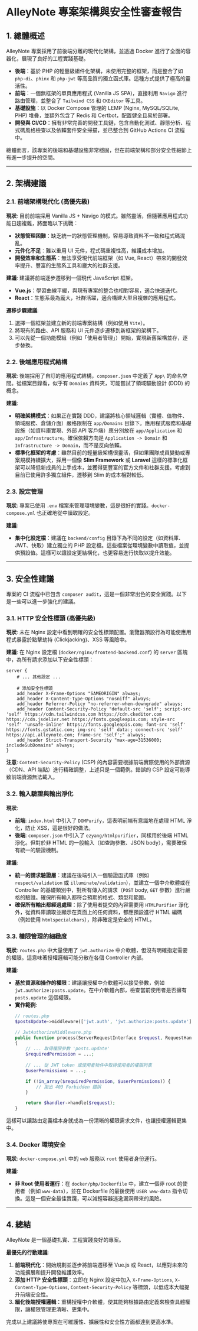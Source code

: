 # AlleyNote 專案架構與安全性審查報告

## 1. 總體概述

AlleyNote 專案採用了前後端分離的現代化架構，並透過 Docker 進行了全面的容器化，展現了良好的工程實踐基礎。

- **後端**：基於 PHP 的輕量級組件化架構，未使用完整的框架，而是整合了如 `php-di`、`phinx` 和 `php-jwt` 等高品質的獨立函式庫。這種方式提供了極高的靈活性。
- **前端**：一個無框架的單頁應用程式 (Vanilla JS SPA)，直接利用 `Navigo` 進行路由管理，並整合了 `Tailwind CSS` 和 `CKEditor` 等工具。
- **基礎設施**：以 Docker Compose 管理的 LEMP (Nginx, MySQL/SQLite, PHP) 堆疊，並額外包含了 Redis 和 Certbot，配置健全且易於部署。
- **開發與 CI/CD**：擁有非常完善的開發工具鏈，包含自動化測試、靜態分析、程式碼風格檢查以及依賴套件安全掃描，並已整合到 GitHub Actions CI 流程中。

總體而言，該專案的後端和基礎設施非常穩固，但在前端架構和部分安全性細節上有進一步提升的空間。

---

## 2. 架構建議

### 2.1. 前端架構現代化 (高優先級)

**現狀**:
目前前端採用 Vanilla JS + Navigo 的模式。雖然靈活，但隨著應用程式功能日趨複雜，將面臨以下挑戰：
- **狀態管理困難**：缺乏統一的狀態管理機制，容易導致資料不一致和程式碼混亂。
- **元件化不足**：難以重用 UI 元件，程式碼重複性高，維護成本增加。
- **開發效率和生態系**：無法享受現代前端框架（如 Vue, React）帶來的開發效率提升、豐富的生態系工具和龐大的社群支援。

**建議**:
建議將前端逐步遷移到一個現代 JavaScript 框架。
- **Vue.js**：學習曲線平緩，與現有專案的整合也相對容易，適合快速迭代。
- **React**：生態系最為龐大，社群活躍，適合構建大型且複雜的應用程式。

**遷移步驟建議**:
1.  選擇一個框架並建立新的前端專案結構（例如使用 `Vite`）。
2.  將現有的路由、API 服務和 UI 元件逐步遷移到新框架的架構下。
3.  可以先從一個功能模組（例如「使用者管理」）開始，實現新舊架構並存，逐步替換。

### 2.2. 後端應用程式結構

**現狀**:
後端採用了自訂的應用程式結構，`composer.json` 中定義了 `App\` 的命名空間。從檔案目錄看，似乎有 `Domains` 資料夾，可能嘗試了領域驅動設計 (DDD) 的概念。

**建議**:
- **明確架構模式**：如果正在實踐 DDD，建議將核心領域邏輯（實體、值物件、領域服務、倉儲介面）嚴格限制在 `app/Domains` 目錄下。應用程式服務和基礎設施（如資料庫實現、外部 API 客戶端）應分別放在 `app/Application` 和 `app/Infrastructure`。確保依賴方向是 `Application -> Domain` 和 `Infrastructure -> Domain`，而不是反向依賴。
- **標準化框架的考慮**：雖然目前的輕量級架構很靈活，但如果團隊成員變動或專案規模持續擴大，採用一個像 **Slim Framework** 或 **Laravel** 這樣的標準化框架可以降低新成員的上手成本，並獲得更豐富的官方文件和社群支援。考慮到目前已使用許多獨立組件，遷移到 Slim 的成本相對較低。

### 2.3. 設定管理

**現狀**:
專案已使用 `.env` 檔案來管理環境變數，這是很好的實踐。`docker-compose.yml` 也正確地從中讀取設定。

**建議**:
- **集中化設定檔**：建議在 `backend/config` 目錄下為不同的設定（如資料庫、JWT、快取）建立獨立的 PHP 設定檔。這些檔案從環境變數中讀取值，並提供預設值。這樣可以讓設定更結構化，也更容易進行快取以提升效能。

---

## 3. 安全性建議

專案的 CI 流程中已包含 `composer audit`，這是一個非常出色的安全實踐。以下是一些可以進一步強化的建議。

### 3.1. HTTP 安全性標頭 (高優先級)

**現狀**:
未在 Nginx 設定中看到明確的安全性標頭配置。瀏覽器預設行為可能使應用程式暴露於點擊劫持 (Clickjacking)、XSS 等風險中。

**建議**:
在 Nginx 設定檔 (`docker/nginx/frontend-backend.conf`) 的 `server` 區塊中，為所有請求添加以下安全性標頭：
```nginx
server {
    # ... 其他設定 ...

    # 添加安全性標頭
    add_header X-Frame-Options "SAMEORIGIN" always;
    add_header X-Content-Type-Options "nosniff" always;
    add_header Referrer-Policy "no-referrer-when-downgrade" always;
    add_header Content-Security-Policy "default-src 'self'; script-src 'self' https://cdn.tailwindcss.com https://cdn.ckeditor.com https://cdn.jsdelivr.net https://fonts.googleapis.com; style-src 'self' 'unsafe-inline' https://fonts.googleapis.com; font-src 'self' https://fonts.gstatic.com; img-src 'self' data:; connect-src 'self' https://api.alleynote.com; frame-src 'self';" always;
    add_header Strict-Transport-Security "max-age=31536000; includeSubDomains" always;
}
```
**注意**: `Content-Security-Policy` (CSP) 的內容需要根據前端實際使用的外部資源（CDN、API 端點）進行精確調整，上述只是一個範例。錯誤的 CSP 設定可能導致前端資源無法載入。

### 3.2. 輸入驗證與輸出淨化

**現狀**:
- **前端**: `index.html` 中引入了 `DOMPurify`，這表明前端有意識地在處理 HTML 淨化，防止 XSS，這是很好的做法。
- **後端**: `composer.json` 中引入了 `ezyang/htmlpurifier`，同樣用於後端 HTML 淨化。但對於非 HTML 的一般輸入（如查詢參數、JSON body），需要確保有統一的驗證機制。

**建議**:
- **統一的請求驗證層**：建議在後端引入一個驗證函式庫（例如 `respect/validation` 或 `illuminate/validation`），並建立一個中介軟體或在 Controller 的基礎類別中，對所有傳入的請求（`POST` body, `GET` 參數）進行嚴格的驗證。確保所有輸入都符合預期的格式、類型和範圍。
- **確保所有輸出都經過處理**：除了使用者提交的內容需要用 `HTMLPurifier` 淨化外，從資料庫讀取並顯示在頁面上的任何資料，都應預設進行 HTML 編碼（例如使用 `htmlspecialchars`），除非確定是安全的 HTML。

### 3.3. 權限管理的細緻度

**現狀**:
`routes.php` 中大量使用了 `jwt.authorize` 中介軟體，但沒有明確指定需要的權限。這意味著授權邏輯可能分散在各個 Controller 內部。

**建議**:
- **基於資源和操作的權限**：建議讓授權中介軟體可以接受參數，例如 `jwt.authorize:posts.update`。在中介軟體內部，檢查當前使用者是否擁有 `posts.update` 這個權限。
- **實作範例**:
  ```php
  // routes.php
  $postsUpdate->middleware(['jwt.auth', 'jwt.authorize:posts.update']);

  // JwtAuthorizeMiddleware.php
  public function process(ServerRequestInterface $request, RequestHandlerInterface $handler): ResponseInterface
  {
      // ... 取得權限參數 'posts.update'
      $requiredPermission = ...; 
      
      // ... 從 JWT token 或使用者物件中取得使用者的權限列表
      $userPermissions = ...;

      if (!in_array($requiredPermission, $userPermissions)) {
          // 拋出 403 Forbidden 錯誤
      }

      return $handler->handle($request);
  }
  ```
這樣可以讓路由定義檔本身就成為一份清晰的權限需求文件，也讓授權邏輯更集中。

### 3.4. Docker 環境安全

**現狀**:
`docker-compose.yml` 中的 `web` 服務以 `root` 使用者身份運行。

**建議**:
- **非 Root 使用者運行**：在 `docker/php/Dockerfile` 中，建立一個非 root 的使用者（例如 `www-data`），並在 Dockerfile 的最後使用 `USER www-data` 指令切換。這是一個安全最佳實踐，可以減輕容器逃逸漏洞帶來的風險。

---

## 4. 總結

AlleyNote 是一個基礎扎實、工程實踐良好的專案。

**最優先的行動建議**:
1.  **前端現代化**：開始規劃並逐步將前端遷移至 Vue.js 或 React，以應對未來的功能擴展和提升開發維護效率。
2.  **添加 HTTP 安全性標頭**：立即在 Nginx 設定中加入 `X-Frame-Options`, `X-Content-Type-Options`, `Content-Security-Policy` 等標頭，以低成本大幅提升前端安全性。
3.  **細化後端授權邏輯**：重構授權中介軟體，使其能夠根據路由定義來檢查具體權限，讓權限管理更清晰、更集中。

完成以上建議將使專案在可維護性、擴展性和安全性方面都達到更高水準。
